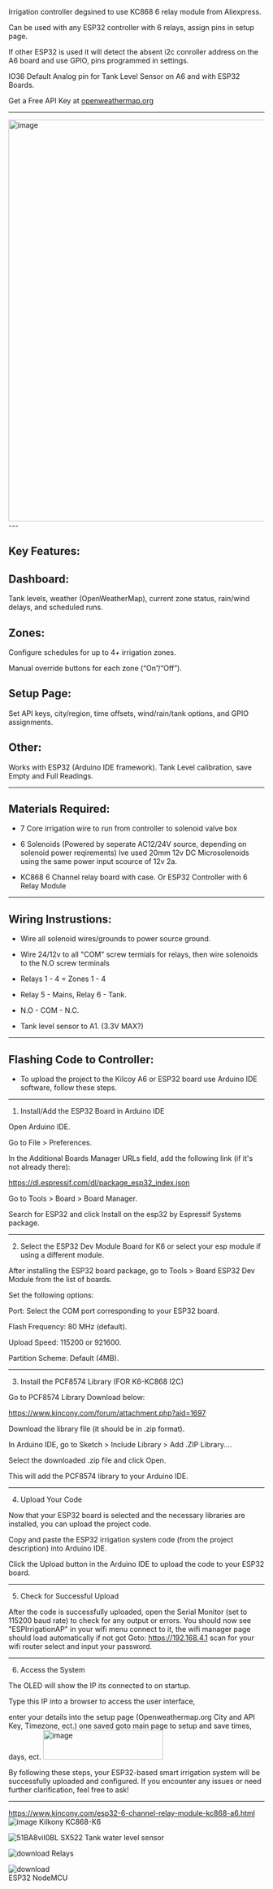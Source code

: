 Irrigation controller degsined to use KC868 6 relay module from Aliexpress.


Can be used with any ESP32 controller with 6 relays, assign pins in setup page.

If other ESP32 is used it will detect the absent i2c conroller address on the A6 board and use GPIO, pins programmed in settings. 

IO36 Default Analog pin for Tank Level Sensor on A6 and with ESP32 Boards.

Get a Free API Key at [openweathermap.org ](https://home.openweathermap.org/users/sign_up)


---
<img width="512" height="790" alt="image" src="https://github.com/user-attachments/assets/f77e35f3-2bdb-430a-921b-b675e6dc4dd3" />
---

Key Features:
----
Dashboard:
----
Tank levels, weather (OpenWeatherMap), current zone status, rain/wind delays, and scheduled runs.

Zones:
----
Configure schedules for up to 4+ irrigation zones.

Manual override buttons for each zone (“On”/“Off”).

Setup Page:
----
Set API keys, city/region, time offsets, wind/rain/tank options, and GPIO assignments.

Other:
----
Works with ESP32 (Arduino IDE framework).
Tank Level calibration, save Empty and Full Readings.

----
Materials Required:
----

- 7 Core irrigation wire to run from controller to solenoid valve box

- 6 Solenoids (Powered by seperate AC12/24V source, depending on solenoid power reqirements) Ive used 20mm 12v DC Microsolenoids using the same power input scource of 12v 2a. 

- KC868 6 Channel relay board with case. Or ESP32 Controller with 6 Relay Module

----
Wiring Instrustions:
----

- Wire all solenoid wires/grounds to power source ground.

- Wire 24/12v to all "COM" screw termials for relays, then wire solenoids to the N.O screw terminals

- Relays 1 - 4 = Zones 1 - 4 

- Relay 5 - Mains, Relay 6 - Tank.

- N.O - COM - N.C.

- Tank level sensor to A1. (3.3V MAX?)

----
Flashing Code to Controller:
----

- To upload the project to the Kilcoy A6 or ESP32 board use Arduino IDE software, follow these steps.

----

1. Install/Add the ESP32 Board in Arduino IDE

Open Arduino IDE.

Go to File > Preferences.

In the Additional Boards Manager URLs field, add the following link (if it's not already there):

https://dl.espressif.com/dl/package_esp32_index.json

Go to Tools > Board > Board Manager.

Search for ESP32 and click Install on the esp32 by Espressif Systems package.


---

2. Select the ESP32 Dev Module Board for K6 or select your esp module if using a different module.

After installing the ESP32 board package, go to Tools > Board ESP32 Dev Module from the list of boards.

Set the following options:

Port: Select the COM port corresponding to your ESP32 board.

Flash Frequency: 80 MHz (default).

Upload Speed: 115200 or 921600.

Partition Scheme: Default (4MB).




---

3. Install the PCF8574 Library (FOR K6-KC868 I2C)

Go to PCF8574 Library Download below:

https://www.kincony.com/forum/attachment.php?aid=1697

Download the library file (it should be in .zip format).

In Arduino IDE, go to Sketch > Include Library > Add .ZIP Library....

Select the downloaded .zip file and click Open.

This will add the PCF8574 library to your Arduino IDE.


---

4. Upload Your Code

Now that your ESP32 board is selected and the necessary libraries are installed, you can upload the project code.

Copy and paste the ESP32 irrigation system code (from the project description) into Arduino IDE.

Click the Upload button in the Arduino IDE to upload the code to your ESP32 board.


---

5. Check for Successful Upload

After the code is successfully uploaded, open the Serial Monitor (set to 115200 baud rate) to check for any output or errors.
You should now see "ESPIrrigationAP" in your wifi menu connect to it, the wifi manager page should load automatically if not got Goto: https://192.168.4.1 scan for your wifi router select and input your password.

---

6. Access the System

The OLED will show the IP its connected to on startup. 

Type this IP into a browser to access the user interface,

enter your details into the setup page (Openweathermap.org City and API Key, Timezone, ect.) one saved goto main page to setup and save times, days, ect.
<img width="236" height="58" alt="image" src="https://github.com/user-attachments/assets/eb369697-5fc7-436d-93eb-d64fb0faf5b2" />


By following these steps, your ESP32-based smart irrigation system will be successfully uploaded and configured. If you encounter any issues or need further clarification, feel free to ask!


---

https://www.kincony.com/esp32-6-channel-relay-module-kc868-a6.html
![image](https://github.com/user-attachments/assets/113cedeb-a453-42a8-809c-a522808daa87) Kilkony KC868-K6

![51BA8viI0BL _SX522_](https://github.com/user-attachments/assets/3ca35811-27b2-4bfd-a91e-8748b7463eb3) 
Tank water level sensor

![download](https://github.com/user-attachments/assets/634f39fa-968c-493c-b1b5-f588702cd1ed) 
Relays

![download](https://github.com/user-attachments/assets/b3d3e541-8df6-4f3f-af2c-38f72cae96a2)  
ESP32 NodeMCU



